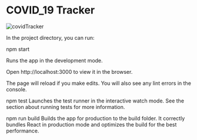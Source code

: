 # COVID_19 Tracker

![covidTracker](https://user-images.githubusercontent.com/10691586/125359667-7caaed00-e31f-11eb-8a3a-5e872fd3b656.png)

In the project directory, you can run:

npm start

Runs the app in the development mode.

Open http://localhost:3000 to view it in the browser.

The page will reload if you make edits.
You will also see any lint errors in the console.

npm test
Launches the test runner in the interactive watch mode.
See the section about running tests for more information.

npm run build
Builds the app for production to the build folder.
It correctly bundles React in production mode and optimizes the build for the best performance.
